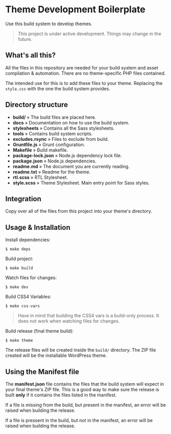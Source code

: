 # Theme Development Boilerplate

Use this build system to develop themes.

> This project is under active development. Things may change in the future.

## What's all this?

All the files in this repository are needed for your build system and asset compilation & automation. There are no theme-specific PHP files contained.

The intended use for this is to add these files to your theme. Replacing the `style.css` with the one the build system provides.

## Directory structure

- **build/** » The build files are placed here.
- **docs** » Documentation on how to use the build system.
- **stylesheets** » Contains all the Sass stylesheets.
- **tools** » Contains build system scripts.
- **excludes.rsync** » Files to exclude from build.
- **Gruntfile.js** » Grunt configuration.
- **Makefile** » Build makefile.
- **package-lock.json** » Node.js dependency lock file.
- **package.json** » Node.js dependencies.
- **readme.md** » The document you are currently reading.
- **readme.txt** » Readme for the theme.
- **rtl.scss** » RTL Stylesheet.
- **style.scss** » Theme Stylesheet. Main entry point for Sass styles.

## Integration

Copy over all of the files from this project into your theme's directory.

## Usage & Installation

Install dependencies:

```$ make deps```

Build project:

```$ make build```

Watch files for changes:

```$ make dev```

Build CSS4 Variables:

```$ make css-vars```

> Have in mind that building the CSS4 vars is a build-only process. It does not work when watching files for changes.

Build release (final theme build):

```$ make theme```

The release files will be created inside the `build/` directory.
The ZIP file created will be the installable WordPress theme.

## Using the Manifest file

The **manifest.json** file contains the files that the build system will expect in your final theme's ZIP file. This is a good way to make sure the release is built **only** if it contains the files listed in the manifest.

If a file is missing from the build, but present in the manifest, an error will be raised when building the release.

If a file is pressent in the build, but not in the manifest, an error will be raised when building the release.